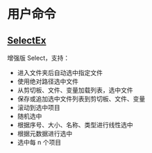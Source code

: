 # 用户命令
## [SelectEx](https://resource.dopus.com/t/command-selectex-extended-select-command/20517)
增强版 Select，支持：
- 进入文件夹后自动选中指定文件
- 使用绝对路径选中文件
- 从剪切板、文件、变量加载列表，选中文件
- 保存或追加选中文件列表到剪切板、文件、变量
- 滚动到选中项目
- 随机选中
- 根据序号、大小、名称、类型进行线性选中
- 根据元数据进行选中
- 选中每 n 个项目

